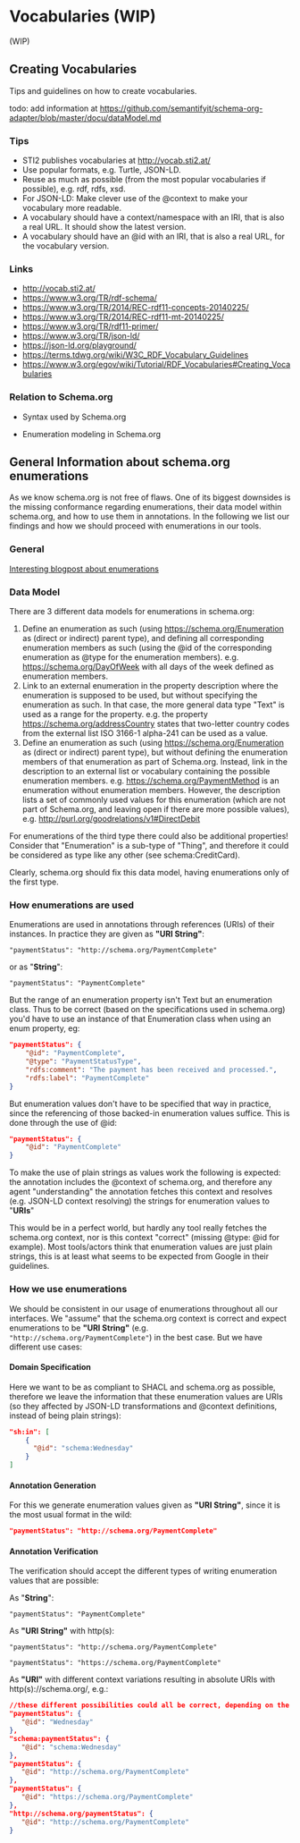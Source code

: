 # Vocabularies (WIP)

(WIP)

## Creating Vocabularies

Tips and guidelines on how to create vocabularies.

todo: add information at https://github.com/semantifyit/schema-org-adapter/blob/master/docu/dataModel.md

### Tips ###

* STI2 publishes vocabularies at http://vocab.sti2.at/
* Use popular formats, e.g. Turtle, JSON-LD.
* Reuse as much as possible (from the most popular vocabularies if possible), e.g. rdf, rdfs, xsd.
* For JSON-LD: Make clever use of the @context to make your vocabulary more readable.
* A vocabulary should have a context/namespace with an IRI, that is also a real URL. It should show the latest version.
* A vocabulary should have an @id with an IRI, that is also a real URL, for the vocabulary version.

### Links ###

* http://vocab.sti2.at/
* https://www.w3.org/TR/rdf-schema/
* https://www.w3.org/TR/2014/REC-rdf11-concepts-20140225/
* https://www.w3.org/TR/2014/REC-rdf11-mt-20140225/
* https://www.w3.org/TR/rdf11-primer/
* https://www.w3.org/TR/json-ld/
* https://json-ld.org/playground/
* https://terms.tdwg.org/wiki/W3C_RDF_Vocabulary_Guidelines
* https://www.w3.org/egov/wiki/Tutorial/RDF_Vocabularies#Creating_Vocabularies

### Relation to Schema.org

* Syntax used by Schema.org

* Enumeration modeling in Schema.org

## General Information about schema.org enumerations ##

As we know schema.org is not free of flaws. One of its biggest downsides is the missing conformance regarding enumerations, their data model within schema.org, and how to use them in annotations. In the following we list our findings and how we should proceed with enumerations in our tools.

### General ###

[Interesting blogpost about enumerations]([https://blog.eyas.sh/2019/05/schema-org-enumerations-in-typescript/)

### Data Model ###

There are 3 different data models for enumerations in schema.org:

1. Define an enumeration as such (using https://schema.org/Enumeration as (direct or indirect) parent type), and defining all corresponding enumeration members as such (using the @id of the corresponding enumeration as @type for the enumeration members). e.g. https://schema.org/DayOfWeek with all days of the week defined as enumeration members.
2. Link to an external enumeration in the property description where the enumeration is supposed to be used, but without specifying the enumeration as such. In that case, the more general data type "Text" is used as a range for the property. e.g. the property https://schema.org/addressCountry states that two-letter country codes from the external list ISO 3166-1 alpha-241 can be used as a value.
3. Define an enumeration as such (using https://schema.org/Enumeration as (direct or indirect) parent type), but without defining the enumeration members of that enumeration as part of Schema.org. Instead, link in the description to an external list or vocabulary containing the possible enumeration members. e.g. https://schema.org/PaymentMethod is an enumeration without enumeration members. However, the description lists a set of commonly used values for this enumeration (which are not part of Schema.org, and leaving open if there are more possible values), e.g. http://purl.org/goodrelations/v1#DirectDebit

For enumerations of the third type there could also be additional properties!
Consider that "Enumeration" is a sub-type of "Thing", and therefore it could be considered as type like any other (see schema:CreditCard).

Clearly, schema.org should fix this data model, having enumerations only of the first type.

### How enumerations are used ###

Enumerations are used in annotations through references (URIs) of their instances. In practice they are given as **"URI String"**:

`"paymentStatus": "http://schema.org/PaymentComplete"`

or as "**String**":

`"paymentStatus": "PaymentComplete"`

But the range of an enumeration property isn't Text but an enumeration class. Thus to be correct (based on the specifications used in schema.org) you'd have to use an instance of that Enumeration class when using an enum property, eg:

```json
"paymentStatus": {
    "@id": "PaymentComplete",
    "@type": "PaymentStatusType",
    "rdfs:comment": "The payment has been received and processed.",
    "rdfs:label": "PaymentComplete"
}
```

But enumeration values don't have to be specified that way in practice, since the referencing of those backed-in enumeration values suffice. This is done through the use of @id:

```json
"paymentStatus": {
    "@id": "PaymentComplete"
}
```

To make the use of plain strings as values work the following is expected: the annotation includes the @context of schema.org, and therefore any agent "understanding" the annotation fetches this context and resolves (e.g. JSON-LD context resolving) the strings for enumeration values to "**URIs**"

This would be in a perfect world, but hardly any tool really fetches the schema.org context, nor is this context "correct" (missing @type: @id for example). Most tools/actors think that enumeration values are just plain strings, this is at least what seems to be expected from Google in their guidelines.

### How we use enumerations ###

We should be consistent in our usage of enumerations throughout all our interfaces. We "assume" that the schema.org context is correct and expect enumerations to be  **"URI String"** (e.g. `"http://schema.org/PaymentComplete"`) in the best case. But we have different use cases:

#### Domain Specification ####

Here we want to be as compliant to SHACL and schema.org as possible, therefore we leave the information that these enumeration values are URIs (so they affected by JSON-LD transformations and @context definitions, instead of being plain strings):

```json
"sh:in": [
    {
      "@id": "schema:Wednesday"
    }
]
```

#### Annotation Generation ####

For this we generate enumeration values given as **"URI String"**, since it is the most usual format in the wild:

```json
"paymentStatus": "http://schema.org/PaymentComplete"
```

#### Annotation Verification ####

The verification should accept the different types of writing enumeration values that are possible:

As "**String**":

`"paymentStatus": "PaymentComplete"`

As **"URI String"** with http(s):

`"paymentStatus": "http://schema.org/PaymentComplete"`

`"paymentStatus": "https://schema.org/PaymentComplete"`

As **"URI"** with different context variations resulting in absolute URIs with http(s)://schema.org/, e.g.:

```json
//these different possibilities could all be correct, depending on the used @context
"paymentStatus": {
   "@id": "Wednesday"
},
"schema:paymentStatus": {
   "@id": "schema:Wednesday"
},
"paymentStatus": {
   "@id": "http://schema.org/PaymentComplete"
},
"paymentStatus": {
   "@id": "https://schema.org/PaymentComplete"
},
"http://schema.org/paymentStatus": {
   "@id": "http://schema.org/PaymentComplete"
}
```